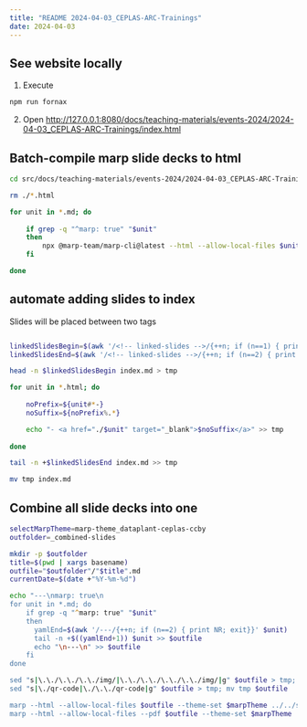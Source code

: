 ```yaml
---
title: "README 2024-04-03_CEPLAS-ARC-Trainings"
date: 2024-04-03
---
```


## See website locally

1. Execute

```bash
npm run fornax
```

2. Open http://127.0.0.1:8080/docs/teaching-materials/events-2024/2024-04-03_CEPLAS-ARC-Trainings/index.html


## Batch-compile marp slide decks to html

```bash
cd src/docs/teaching-materials/events-2024/2024-04-03_CEPLAS-ARC-Trainings
```

```bash
rm ./*.html

for unit in *.md; do
    
    if grep -q "^marp: true" "$unit"
    then
        npx @marp-team/marp-cli@latest --html --allow-local-files $unit --theme-set $marpTheme ../../style/ --
    fi

done
```

## automate adding slides to index

Slides will be placed between two tags <!-- linked-slides -->

```bash

linkedSlidesBegin=$(awk '/<!-- linked-slides -->/{++n; if (n==1) { print NR; exit}}' index.md)
linkedSlidesEnd=$(awk '/<!-- linked-slides -->/{++n; if (n==2) { print NR; exit}}' index.md)

head -n $linkedSlidesBegin index.md > tmp

for unit in *.html; do
    
    noPrefix=${unit#*-}
    noSuffix=${noPrefix%.*}

    echo "- <a href="./$unit" target="_blank">$noSuffix</a>" >> tmp
   
done

tail -n +$linkedSlidesEnd index.md >> tmp

mv tmp index.md

```

## Combine all slide decks into one

```zsh
selectMarpTheme=marp-theme_dataplant-ceplas-ccby
outfolder=_combined-slides

mkdir -p $outfolder
title=$(pwd | xargs basename)
outfile="$outfolder"/"$title".md
currentDate=$(date +"%Y-%m-%d")

echo "---\nmarp: true\n
for unit in *.md; do    
    if grep -q "^marp: true" "$unit"
    then
      yamlEnd=$(awk '/---/{++n; if (n==2) { print NR; exit}}' $unit)
      tail -n +$((yamlEnd+1)) $unit >> $outfile
      echo "\n---\n" >> $outfile
    fi
done

sed "s|\.\./\.\./\.\./img/|\.\./\.\./\.\./\.\./img/|g" $outfile > tmp; mv tmp $outfile
sed "s|\./qr-code|\./\.\./qr-code|g" $outfile > tmp; mv tmp $outfile

marp --html --allow-local-files $outfile --theme-set $marpTheme ../../style/ --
marp --html --allow-local-files --pdf $outfile --theme-set $marpTheme ../../style/ --

```
